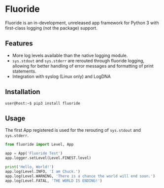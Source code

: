 # Fluoride

Fluoride is an in-development, unreleased app framework for Python 3 with first-class logging (not the package) support.

## Features

- More log levels available than the native logging module.
- `sys.stdout` and `sys.stderr` are rerouted through fluoride logging, allowing for better handling of error messages and formatting of print statements.
- Integration with syslog (Linux only) and LogDNA

## Installation

```console
user@host:~$ pip3 install fluoride
```

## Usage

The first App registered is used for the rerouting of `sys.stdout` and `sys.stderr`.

```python
from fluoride import Level, App

app = App('Fluoride Test')
app.logger.setLevel(Level.FINEST.level)

print('Hello, World!')
app.log(Level.INFO, 'I am Chuck.')
app.log(Level.WARNING, 'There is a chance the world will end soon.')
app.log(Level.FATAL, 'THE WORLD IS ENDING!')
```
